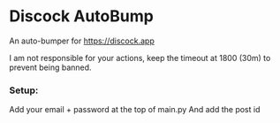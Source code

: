 # Discock AutoBump
An auto-bumper for https://discock.app

I am not responsible for your actions, keep the timeout at 1800 (30m) to prevent being banned.

### Setup:
Add your email + password at the top of main.py
And add the post id
